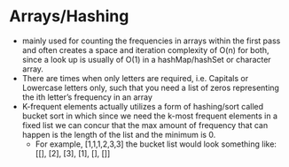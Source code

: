 # Arrays/Hashing
<ul>
<li> mainly used for counting the frequencies in arrays within the first pass and often creates a space and iteration complexity of O(n) for both, since a look up is usually of O(1) in a hashMap/hashSet or character array.
<li> There are times when only letters are required, i.e. Capitals or Lowercase letters only, such that you need a list of zeros representing the ith letter’s frequency in an array
<li> K-frequent elements actually utilizes a form of hashing/sort called bucket sort in which since we need the k-most frequent elements in a fixed list we can concur that the max amount of frequency that can happen is the length of the list and the minimum is 0.
<ul> <li> For example, [1,1,1,2,3,3] the bucket list would look something like: [[], [2], [3], [1], [], []]
</ul>
</ul>
